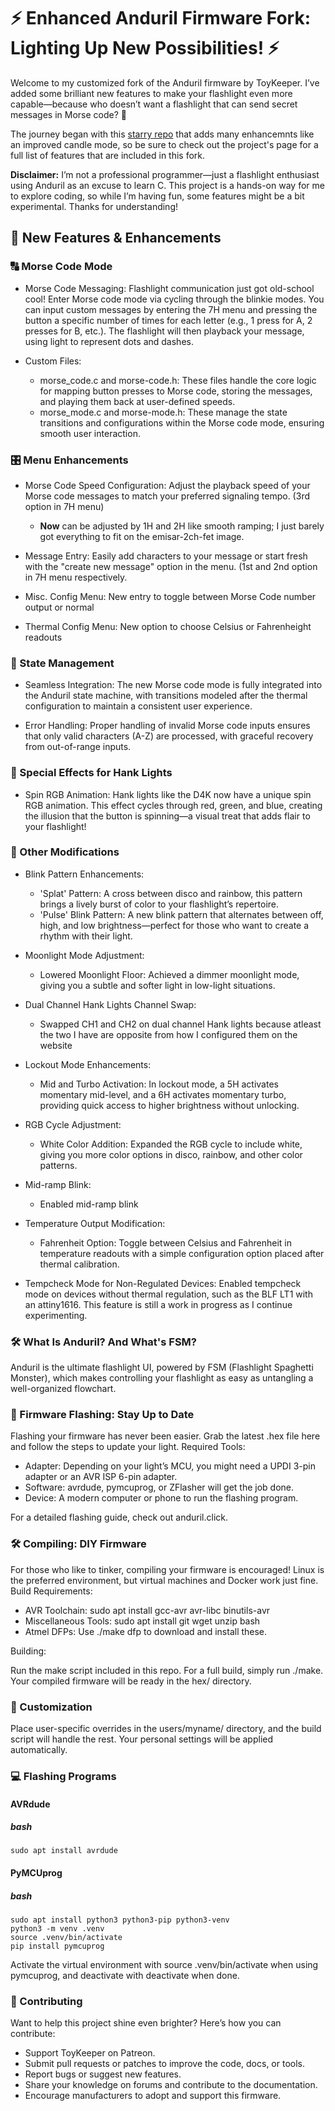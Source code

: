 # ⚡ Enhanced Anduril Firmware Fork: Lighting Up New Possibilities! ⚡

Welcome to my customized fork of the Anduril firmware by ToyKeeper. I’ve added some brilliant new features to make your flashlight even more capable—because who doesn’t want a flashlight that can send secret messages in Morse code? 🌟

The journey began with this [starry repo](https://github.com/starryalley/Anduril2) that adds many enhancemnts like an improved candle mode, so be sure to check out the project's page for a full list of features that are included in this fork.

**Disclaimer:** I’m not a professional programmer—just a flashlight enthusiast using Anduril as an excuse to learn C. This project is a hands-on way for me to explore coding, so while I’m having fun, some features might be a bit experimental. Thanks for understanding!
## 🌟 New Features & Enhancements
### 🔠 Morse Code Mode

  * Morse Code Messaging: Flashlight communication just got old-school cool! Enter Morse code mode via cycling through the blinkie modes. You can input custom messages by entering the 7H menu and pressing the button a specific number of times for each letter (e.g., 1 press for A, 2 presses for B, etc.). The flashlight will then playback your message, using light to represent dots and dashes.
    
  * Custom Files:
      * morse_code.c and morse-code.h: These files handle the core logic for mapping button presses to Morse code, storing the messages, and playing them back at user-defined speeds.
      * morse_mode.c and morse-mode.h: These manage the state transitions and configurations within the Morse code mode, ensuring smooth user interaction.

### 🎛️ Menu Enhancements
    
  * Morse Code Speed Configuration: Adjust the playback speed of your Morse code messages to match your preferred signaling tempo. (3rd option in 7H menu)
    * **Now** can be adjusted by 1H and 2H like smooth ramping; I just barely got everything to fit on the emisar-2ch-fet image. 
    
  * Message Entry: Easily add characters to your message or start fresh with the "create new message" option in the menu. (1st and 2nd option in 7H menu respectively.

  * Misc. Config Menu: New entry to toggle between Morse Code number output or normal

  * Thermal Config Menu: New option to choose Celsius or Fahrenheight readouts

### 🔄 State Management

  * Seamless Integration: The new Morse code mode is fully integrated into the Anduril state machine, with transitions modeled after the thermal configuration to maintain a consistent user experience.
    
  * Error Handling: Proper handling of invalid Morse code inputs ensures that only valid characters (A-Z) are processed, with graceful recovery from out-of-range inputs.

### 🎨 Special Effects for Hank Lights

  * Spin RGB Animation: Hank lights like the D4K now have a unique spin RGB animation. This effect cycles through red, green, and blue, creating the illusion that the button is spinning—a visual treat that adds flair to your flashlight!

### 🔧 Other Modifications

  * Blink Pattern Enhancements:
      * 'Splat' Pattern: A cross between disco and rainbow, this pattern brings a lively burst of color to your flashlight’s repertoire.
      * 'Pulse' Blink Pattern: A new blink pattern that alternates between off, high, and low brightness—perfect for those who want to create a rhythm with their light.

  * Moonlight Mode Adjustment:
      * Lowered Moonlight Floor: Achieved a dimmer moonlight mode, giving you a subtle and softer light in low-light situations.

  * Dual Channel Hank Lights Channel Swap:
      * Swapped CH1 and CH2 on dual channel Hank lights because atleast the two I have are opposite from how I configured them on the website

  * Lockout Mode Enhancements:
      * Mid and Turbo Activation: In lockout mode, a 5H activates momentary mid-level, and a 6H activates momentary turbo, providing quick access to higher brightness without unlocking.

  * RGB Cycle Adjustment:
      * White Color Addition: Expanded the RGB cycle to include white, giving you more color options in disco, rainbow, and other color patterns.
   
  * Mid-ramp Blink:
      * Enabled mid-ramp blink

  * Temperature Output Modification:
      * Fahrenheit Option: Toggle between Celsius and Fahrenheit in temperature readouts with a simple configuration option placed after thermal calibration.
        
  * Tempcheck Mode for Non-Regulated Devices: Enabled tempcheck mode on devices without thermal regulation, such as the BLF LT1 with an attiny1616. This feature is still a work in progress as I continue experimenting.

### 🛠️ What Is Anduril? And What's FSM?

Anduril is the ultimate flashlight UI, powered by FSM (Flashlight Spaghetti Monster), which makes controlling your flashlight as easy as untangling a well-organized flowchart.
### 🔧 Firmware Flashing: Stay Up to Date

Flashing your firmware has never been easier. Grab the latest .hex file here and follow the steps to update your light.
Required Tools:

  * Adapter: Depending on your light’s MCU, you might need a UPDI 3-pin adapter or an AVR ISP 6-pin adapter.
  * Software: avrdude, pymcuprog, or ZFlasher will get the job done.
  * Device: A modern computer or phone to run the flashing program.

For a detailed flashing guide, check out anduril.click.
### 🛠️ Compiling: DIY Firmware

For those who like to tinker, compiling your firmware is encouraged! Linux is the preferred environment, but virtual machines and Docker work just fine.
Build Requirements:

  * AVR Toolchain: sudo apt install gcc-avr avr-libc binutils-avr
  * Miscellaneous Tools: sudo apt install git wget unzip bash
  * Atmel DFPs: Use ./make dfp to download and install these.

Building:

Run the make script included in this repo. For a full build, simply run ./make. Your compiled firmware will be ready in the hex/ directory.
### 🎨 Customization

Place user-specific overrides in the users/myname/ directory, and the build script will handle the rest. Your personal settings will be applied automatically.
### 💻 Flashing Programs
#### AVRdude

   ##### bash

    sudo apt install avrdude

#### PyMCUprog

   ##### bash

    sudo apt install python3 python3-pip python3-venv
    python3 -m venv .venv
    source .venv/bin/activate
    pip install pymcuprog

Activate the virtual environment with source .venv/bin/activate when using pymcuprog, and deactivate with deactivate when done.
### 🤝 Contributing

Want to help this project shine even brighter? Here’s how you can contribute:

  * Support ToyKeeper on Patreon.
  * Submit pull requests or patches to improve the code, docs, or tools.
  * Report bugs or suggest new features.
  * Share your knowledge on forums and contribute to the documentation.
  * Encourage manufacturers to adopt and support this firmware.
